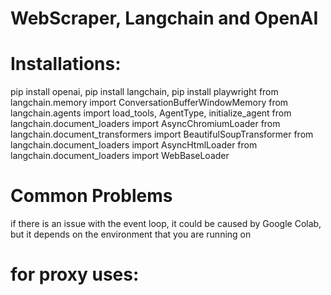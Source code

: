 
# WebScraper, Langchain and OpenAI
# Installations:
pip install openai,
pip install langchain,
pip install playwright
from langchain.memory import ConversationBufferWindowMemory
from langchain.agents import load_tools, AgentType, initialize_agent
from langchain.document_loaders import AsyncChromiumLoader
from langchain.document_transformers import BeautifulSoupTransformer
from langchain.document_loaders import AsyncHtmlLoader
from langchain.document_loaders import WebBaseLoader
# Common Problems
if there is an issue with the event loop, it could be caused by Google Colab, but it depends on the environment that you are running on 
# for proxy uses:


